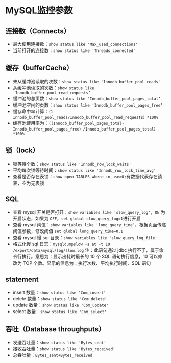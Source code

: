 # MySQL监控参数

## 连接数（Connects）

- 最大使用连接数：`show status like 'Max_used_connections'`
- 当前打开的连接数：`show status like 'Threads_connected'`

## 缓存（bufferCache）

- 未从缓冲池读取的次数：`show status like 'Innodb_buffer_pool_reads'`
- 从缓冲池读取的次数：`show status like 'Innodb_buffer_pool_read_requests’`
- 缓冲池的总页数：`show status like 'Innodb_buffer_pool_pages_total’`
- 缓冲池空闲的页数：`show status like 'Innodb_buffer_pool_pages_free’`
- 缓存命中率计算：`（1-Innodb_buffer_pool_reads/Innodb_buffer_pool_read_requests）*100%`
- 缓存池使用率为：`((Innodb_buffer_pool_pages_total-Innodb_buffer_pool_pages_free）/Innodb_buffer_pool_pages_total）*100%`

## 锁（lock）

- 锁等待个数：`show status like 'Innodb_row_lock_waits'`
- 平均每次锁等待时间：`show status like 'Innodb_row_lock_time_avg'`
- 查看是否存在表锁：`show open TABLES where in_use>0;`有数据代表存在锁表，空为无表锁

## SQL

- 查看 mysql 开关是否打开：`show variables like 'slow_query_log'`，`ON` 为开启状态，如果为 `OFF`，`set global slow_query_log=1`进行开启
- 查看 mysql 阈值：`show variables like 'long_query_time’`，根据页面传递阈值参数，修改阈值 `set global long_query_time=0.1`
- 查看 mysql 慢 sql 目录：`show variables like 'slow_query_log_file'`
- 格式化慢 sql 日志：`mysqldumpslow -s at -t 10 /export/data/mysql/log/slow.log` 注：此语句通过 jdbc 执行不了，属于命令行执行。意思为：显示出耗时最长的 10 个 SQL 语句执行信息，10 可以修改为 TOP 个数。显示的信息为：执行次数、平均执行时间、SQL 语句

## statement

- insert 数量：`show status like 'Com_insert'`
- delete 数量：`show status like 'Com_delete'`
- update 数量：`show status like 'Com_update'`
- select 数量：`show status like 'Com_select'`

## 吞吐（Database throughputs）

- 发送吞吐量：`show status like 'Bytes_sent'`
- 接收吞吐量：`show status like 'Bytes_received'`
- 总吞吐量：`Bytes_sent+Bytes_received`

